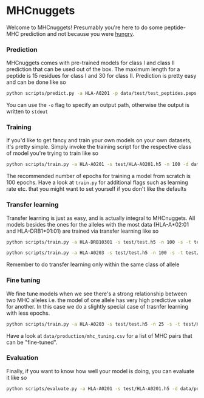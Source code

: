 # MHCnuggets

Welcome to MHCnuggets! Presumably you're here to do some
peptide-MHC prediction and not because you were [hungry](https://www.mcdonalds.com/us/en-us/product/chicken-mcnuggets-4-piece.html).

### Prediction ###
MHCnuggets comes with pre-trained models for class I and class II
prediction that can be used out of the box. The maximum length
for a peptide is 15 residues for class I and 30 for class II.
Prediction is pretty easy and can be done like so

```bash
python scripts/predict.py -a HLA-A0201 -p data/test/test_peptides.peps
```
You can use the `-o` flag to specify an output path, otherwise the output
is written to `stdout`


### Training ###
If you'd like to get fancy and train your own models on your own
datasets, it's pretty simple. Simply invoke the training script
for the respective class of model you're trying to train like so

```bash
python scripts/train.py -a HLA-A0201 -s test/HLA-A0201.h5 -n 100 -d data/production/curated_training_data.csv
```

The recommended number of epochs for training a model from scratch
is 100 epochs. Have a look at `train.py` for additional flags
such as learning rate etc. that you might want to set yourself if
you don't like the defaults

### Transfer learning ###
Transfer learning is just as easy, and is actually integral to
MHCnuggets. All models besides the ones for the alleles with the most
data (HLA-A\*02:01 and HLA-DRB1\*01:01) are trained via transfer
learning like so

```bash
python scripts/train.py -a HLA-DRB10301 -s test/test.h5 -n 100 -s -t test/HLA-DRB10101.h5 -d data/production/curated_training_data.csv
```

```bash
python scripts/train.py -a HLA-A0203 -s test/test.h5 -n 100 -s -t test/HLA-A0201.h5 -d data/production/curated_training_data.csv
```

Remember to do transfer learning only within the same class of allele


### Fine tuning ###
We fine tune models when we see there's a strong relationship between
two MHC alleles i.e. the model of one allele has very high predictive
value for another. In this case we do a slightly special case of
trasnfer learning with less epochs.

```bash
python scripts/train.py -a HLA-A0203 -s test/test.h5 -n 25 -s -t test/HLA-A0201.h5 -d data/production/curated_training_data.csv
```

Have a look at `data/production/mhc_tuning.csv` for a list
of MHC pairs that can be "fine-tuned".


### Evaluation ###
Finally, if you want to know how well your model is doing, you can evaluate it like so

```bash
python scripts/evaluate.py -a HLA-A0201 -s test/HLA-A0201.h5 -d data/production/curated_training_data.csv
```